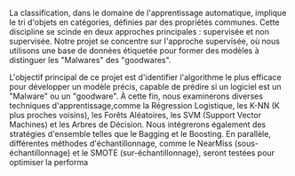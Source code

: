 La classification, dans le domaine de l'apprentissage automatique, implique le tri d'objets en catégories, définies par des propriétés communes. Cette discipline se scinde en deux approches principales : supervisée et non supervisée. Notre projet se concentre sur l'approche supervisée, où nous utilisons une base de données étiquetée pour former des modèles à distinguer les "Malwares" des "goodwares".

L'objectif principal de ce projet est d'identifier l'algorithme le plus efficace pour développer un modèle précis, capable de prédire si un logiciel est un "Malware" ou un "goodware". À cette fin, nous examinerons diverses techniques d'apprentissage,comme la Régression Logistique, les K-NN (K plus proches voisins), les Forêts Aléatoires, les SVM (Support Vector Machines) et les Arbres de Décision. Nous intégrerons également des stratégies d'ensemble telles que le Bagging et le Boosting. En parallèle, différentes méthodes d'échantillonnage, comme le NearMiss (sous-échantillonnage) et le SMOTE (sur-échantillonnage), seront testées pour optimiser la performa
